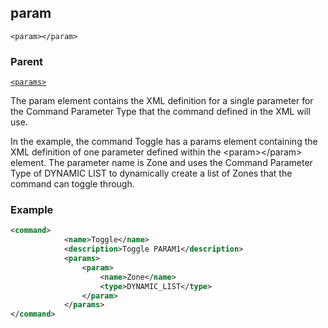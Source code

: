## param

`<param></param>`


### Parent

[`<params>`][1]


The param element contains the XML definition for a single parameter for the Command Parameter Type that the command defined in the XML will use. 

In the example, the command Toggle has a params element containing the XML definition of one parameter defined within the \<param\>\</param\> element. The parameter name is Zone and uses the Command Parameter Type of DYNAMIC LIST to dynamically create a list of Zones that the command can toggle through.

### Example

```xml
<command>
			<name>Toggle</name>
			<description>Toggle PARAM1</description>
			<params>
				<param>
					<name>Zone</name>
					<type>DYNAMIC_LIST</type>
				</param>
			</params>
</command>
```





[1]:	https://verbose-telegram-5004f902.pages.github.io/#actions-xml-params
